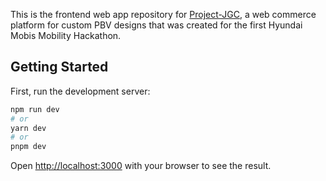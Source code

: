 This is the frontend web app repository for [Project-JGC](https://jonggeon-class.kro.kr/), a web commerce platform for custom PBV designs that was created for the first Hyundai Mobis Mobility Hackathon.

## Getting Started

First, run the development server:

```bash
npm run dev
# or
yarn dev
# or
pnpm dev
```

Open [http://localhost:3000](http://localhost:3000) with your browser to see the result.

